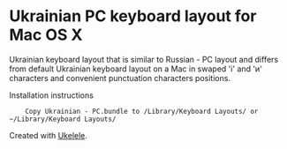 Ukrainian PC keyboard layout for Mac OS X
=========================================

Ukrainian keyboard layout that is similar to Russian - PC layout and differs from default Ukrainian keyboard layout on a Mac in swaped 'і' and 'и' characters and convenient punctuation characters positions.

Installation instructions

		Copy Ukrainian - PC.bundle to /Library/Keyboard Layouts/ or ~/Library/Keyboard Layouts/

Created with [Ukelele](http://scripts.sil.org/cms/scripts/page.php?site_id=nrsi&id=ukelele).


